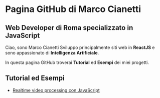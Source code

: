# Pagina GitHub di Marco Cianetti
## Web Developer di Roma specializzato in JavaScript

Ciao, sono Marco Cianetti
Sviluppo principalmente siti web in **ReactJS** e sono appassionato di **Intelligenza Artificiale**.

In questa pagina GitHub troverai **Tutorial** ed **Esempi** dei miei progetti.

## Tutorial ed Esempi

- [Realtime video processing con JavaScript](https://marcocianetti.github.io/tutorial/realtime-video-processing-con-javascript.html/)

